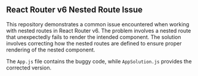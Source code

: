 ## React Router v6 Nested Route Issue
This repository demonstrates a common issue encountered when working with nested routes in React Router v6.  The problem involves a nested route that unexpectedly fails to render the intended component. The solution involves correcting how the nested routes are defined to ensure proper rendering of the nested component.

The `App.js` file contains the buggy code, while `AppSolution.js` provides the corrected version.